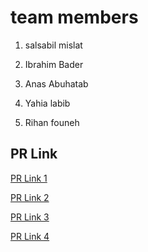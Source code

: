 # team members 

1. salsabil mislat 

2. Ibrahim Bader 

3. Anas Abuhatab

4. Yahia labib

5. Rihan founeh


## PR Link 
[PR Link 1](https://github.com/Anas-Abuhatab/game_of_greed/pull/3)

[PR Link 2](https://github.com/Anas-Abuhatab/game_of_greed/pull/6)

[PR Link 3](https://github.com/Anas-Abuhatab/game_of_greed/pull/7)

[PR Link 4](https://github.com/Anas-Abuhatab/game_of_greed/pull/9)